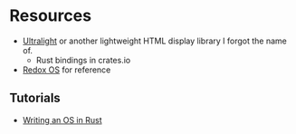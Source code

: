 # Resources

- [Ultralight](https://ultralig.ht/) or another lightweight HTML display library I forgot the name of.
  - Rust bindings in crates.io
- [Redox OS](https://www.redox-os.org/) for reference


## Tutorials

- [Writing an OS in Rust](https://os.phil-opp.com/)

